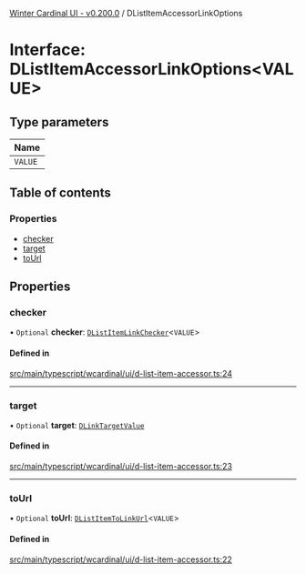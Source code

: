 [Winter Cardinal UI - v0.200.0](../index.md) / DListItemAccessorLinkOptions

# Interface: DListItemAccessorLinkOptions<VALUE\>

## Type parameters

| Name |
| :------ |
| `VALUE` |

## Table of contents

### Properties

- [checker](DListItemAccessorLinkOptions.md#checker)
- [target](DListItemAccessorLinkOptions.md#target)
- [toUrl](DListItemAccessorLinkOptions.md#tourl)

## Properties

### checker

• `Optional` **checker**: [`DListItemLinkChecker`](../index.md#dlistitemlinkchecker)<`VALUE`\>

#### Defined in

[src/main/typescript/wcardinal/ui/d-list-item-accessor.ts:24](https://github.com/winter-cardinal/winter-cardinal-ui/blob/v0.200.0/src/main/typescript/wcardinal/ui/d-list-item-accessor.ts#L24)

___

### target

• `Optional` **target**: [`DLinkTargetValue`](../index.md#dlinktargetvalue)

#### Defined in

[src/main/typescript/wcardinal/ui/d-list-item-accessor.ts:23](https://github.com/winter-cardinal/winter-cardinal-ui/blob/v0.200.0/src/main/typescript/wcardinal/ui/d-list-item-accessor.ts#L23)

___

### toUrl

• `Optional` **toUrl**: [`DListItemToLinkUrl`](../index.md#dlistitemtolinkurl)<`VALUE`\>

#### Defined in

[src/main/typescript/wcardinal/ui/d-list-item-accessor.ts:22](https://github.com/winter-cardinal/winter-cardinal-ui/blob/v0.200.0/src/main/typescript/wcardinal/ui/d-list-item-accessor.ts#L22)

